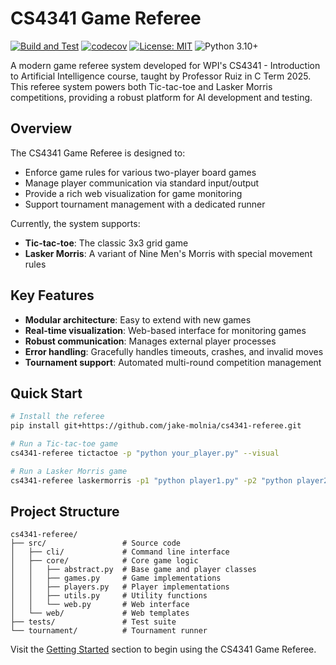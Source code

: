 # CS4341 Game Referee

[![Build and Test](https://github.com/jake-molnia/cs4341-referee/actions/workflows/build.yml/badge.svg)](https://github.com/jake-molnia/cs4341-referee/actions/workflows/build.yml)
[![codecov](https://codecov.io/gh/jake-molnia/cs4341-referee/branch/main/graph/badge.svg)](https://codecov.io/gh/{username}/cs4341-referee)
[![License: MIT](https://img.shields.io/badge/License-MIT-yellow.svg)](https://opensource.org/licenses/MIT)
![Python 3.10+](https://img.shields.io/badge/python-3.10%2B-blue.svg)

A modern game referee system developed for WPI's CS4341 - Introduction to Artificial Intelligence course, taught by Professor Ruiz in C Term 2025. This referee system powers both Tic-tac-toe and Lasker Morris competitions, providing a robust platform for AI development and testing.

## Overview

The CS4341 Game Referee is designed to:

- Enforce game rules for various two-player board games
- Manage player communication via standard input/output
- Provide a rich web visualization for game monitoring
- Support tournament management with a dedicated runner

Currently, the system supports:

- **Tic-tac-toe**: The classic 3x3 grid game
- **Lasker Morris**: A variant of Nine Men's Morris with special movement rules

## Key Features

- **Modular architecture**: Easy to extend with new games
- **Real-time visualization**: Web-based interface for monitoring games
- **Robust communication**: Manages external player processes
- **Error handling**: Gracefully handles timeouts, crashes, and invalid moves
- **Tournament support**: Automated multi-round competition management

## Quick Start

```bash
# Install the referee
pip install git+https://github.com/jake-molnia/cs4341-referee.git

# Run a Tic-tac-toe game
cs4341-referee tictactoe -p "python your_player.py" --visual

# Run a Lasker Morris game
cs4341-referee laskermorris -p1 "python player1.py" -p2 "python player2.py" --visual
```

## Project Structure

```
cs4341-referee/
├── src/                 # Source code
│   ├── cli/             # Command line interface
│   ├── core/            # Core game logic
│   │   ├── abstract.py  # Base game and player classes
│   │   ├── games.py     # Game implementations
│   │   ├── players.py   # Player implementations
│   │   ├── utils.py     # Utility functions
│   │   └── web.py       # Web interface
│   └── web/             # Web templates
├── tests/               # Test suite
└── tournament/          # Tournament runner
```

Visit the [Getting Started](getting-started/installation.md) section to begin using the CS4341 Game Referee.
